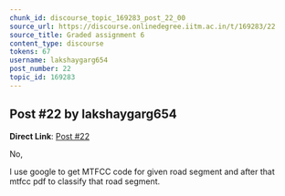 ```yaml
---
chunk_id: discourse_topic_169283_post_22_00
source_url: https://discourse.onlinedegree.iitm.ac.in/t/169283/22
source_title: Graded assignment 6
content_type: discourse
tokens: 67
username: lakshaygarg654
post_number: 22
topic_id: 169283
---
```


## Post #22 by lakshaygarg654

**Direct Link**: [Post #22](https://discourse.onlinedegree.iitm.ac.in/t/169283/22)

No,

I use google to get MTFCC code for given road segment and after that mtfcc pdf to classify that road segment.
